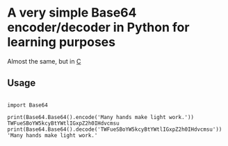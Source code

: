 # A very simple Base64 encoder/decoder in Python for learning purposes

Almost the same, but in [C](https://github.com/mezantrop/ts-warp/blob/master/base64.c)

## Usage

```Python3

import Base64

print(Base64.Base64().encode('Many hands make light work.'))
TWFueSBoYW5kcyBtYWtlIGxpZ2h0IHdvcmsu
print(Base64.Base64().decode('TWFueSBoYW5kcyBtYWtlIGxpZ2h0IHdvcmsu'))
'Many hands make light work.'
```
